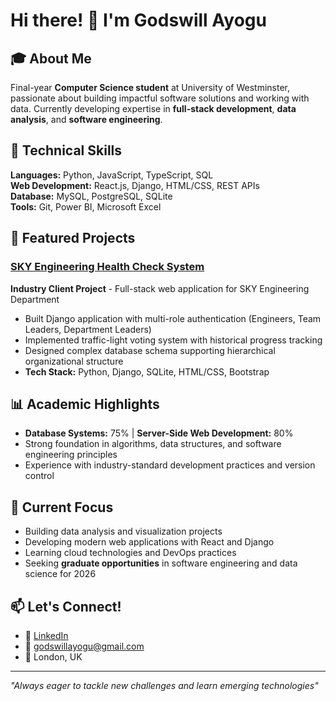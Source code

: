 # Hi there! 👋 I'm Godswill Ayogu

## 🎓 About Me
Final-year **Computer Science student** at University of Westminster, passionate about building impactful software solutions and working with data. Currently developing expertise in **full-stack development**, **data analysis**, and **software engineering**.

## 🔧 Technical Skills
**Languages:** Python, JavaScript, TypeScript, SQL  
**Web Development:** React.js, Django, HTML/CSS, REST APIs  
**Database:** MySQL, PostgreSQL, SQLite  
**Tools:** Git, Power BI, Microsoft Excel  

## 🚀 Featured Projects

### [SKY Engineering Health Check System](https://github.com/godswill-ay/Sky_HealthCheck_5CS12_C)
**Industry Client Project** - Full-stack web application for SKY Engineering Department
- Built Django application with multi-role authentication (Engineers, Team Leaders, Department Leaders)
- Implemented traffic-light voting system with historical progress tracking
- Designed complex database schema supporting hierarchical organizational structure
- **Tech Stack:** Python, Django, SQLite, HTML/CSS, Bootstrap

## 📊 Academic Highlights
- **Database Systems:** 75% | **Server-Side Web Development:** 80%
- Strong foundation in algorithms, data structures, and software engineering principles
- Experience with industry-standard development practices and version control

## 🎯 Current Focus
- Building data analysis and visualization projects
- Developing modern web applications with React and Django
- Learning cloud technologies and DevOps practices
- Seeking **graduate opportunities** in software engineering and data science for 2026

## 📫 Let's Connect!
- 💼 [LinkedIn](https://linkedin.com/in/godswill-ayogu)
- 📧 godswillayogu@gmail.com
- 📍 London, UK

---
*"Always eager to tackle new challenges and learn emerging technologies"*
